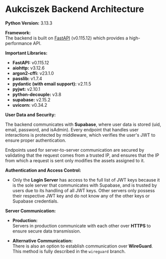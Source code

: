 # Aukciszek Backend Architecture

**Python Version:** 3.13.3

**Framework:**  
The backend is built on [FastAPI](https://fastapi.tiangolo.com/) (v0.115.12) which provides a high-performance API.

**Important Libraries:**

- **FastAPI:** v0.115.12
- **aiohttp:** v3.12.6
- **argon2-cffi:** v23.1.0
- **passlib:** v1.7.4
- **pydantic (with email support):** v2.11.5
- **pyjwt:** v2.10.1
- **python-decouple:** v3.8
- **supabase:** v2.15.2
- **uvicorn:** v0.34.2

**User Data and Security:**

The backend communicates with **Supabase**, where user data is stored (uid, email, password, and isAdmin). Every endpoint that handles user interactions is protected by middleware, which verifies the user's JWT to ensure proper authentication.

Endpoints used for server-to-server communication are secured by validating that the request comes from a trusted IP, and ensures that the IP from which a request is sent only modifies the assets assigned to it.

**Authentication and Access Control:**

- Only the **Login Server** has access to the full list of JWT keys because it is the sole server that communicates with Supabase, and is trusted by users due to its handling of all JWT keys. Other servers only possess their respective JWT key and do not know any of the other keys or Supabase credentials.

**Server Communication:**

- **Production:**  
  Servers in production communicate with each other over **HTTPS** to ensure secure data transmission.

- **Alternative Communication:**  
  There is also an option to establish communication over **WireGuard**. This method is fully described in the `wireguard` branch.
